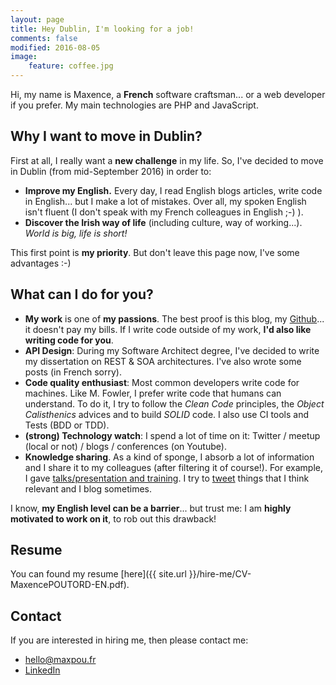 ```yaml
---
layout: page
title: Hey Dublin, I'm looking for a job!
comments: false
modified: 2016-08-05
image:
    feature: coffee.jpg
---
```


Hi, my name is Maxence, a **French** software craftsman... or a web developer if you prefer. My main technologies are PHP and JavaScript.

## Why I want to move in Dublin?

First at all, I really want a **new challenge** in my life. So, I've decided to move in Dublin (from mid-September 2016) in order to:

* **Improve my English.** Every day, I read English blogs articles, write code in English... but I make a lot of mistakes. Over all, my spoken English isn't fluent (I don't speak with my French colleagues in English ;-) ).
* **Discover the Irish way of life** (including culture, way of working...). *World is big, life is short!*

This first point is **my priority**.
But don't leave this page now, I've some advantages :-)

## What can I do for you?

* **My work** is one of **my passions**. The best proof is this blog, my [Github](https://github.com/maxpou)... it doesn't pay my bills. If I write code outside of my work, **I'd also like writing code for you**.
* **API Design**: During my Software Architect degree, I've decided to write my dissertation on REST & SOA architectures. I've also wrote some posts (in French sorry).
* **Code quality enthusiast**: Most common developers write code for machines. Like M. Fowler, I prefer write code that humans can understand. To do it, I try to follow the *Clean Code* principles, the *Object Calisthenics* advices and to build *SOLID* code. I also use CI tools and Tests (BDD or TDD).
* **(strong) Technology watch**: I spend a lot of time on it: Twitter / meetup (local or not) / blogs / conferences (on Youtube).
* **Knowledge sharing**. As a kind of sponge, I absorb a lot of information and I share it to my colleagues (after filtering it of course!). For example, I gave [talks/presentation and training](http://slides.maxpou.fr). I try to [tweet](https://twitter.com/_maxpou) things that I think relevant and I blog sometimes.


I know, **my English level can be a barrier**... but trust me: I am **highly motivated to work on it**, to rob out this drawback!

## Resume

You can found my resume [here]({{ site.url }}/hire-me/CV-MaxencePOUTORD-EN.pdf).

## Contact

If you are interested in hiring me, then please contact me:

* [hello@maxpou.fr](mailto:hello@maxpou.fr)
* [LinkedIn](http://fr.linkedin.com/in/maxpou)
